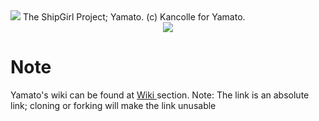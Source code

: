 <img src="https://i.imgur.com/AXBj9MQ.png">
The ShipGirl Project; Yamato. (c) Kancolle for Yamato.

<center><img src="https://discordbots.org/api/widget/447401156394876950.svg"></center>

# Note
Yamato's wiki can be found at <a href = "https://github.com/Kaireu/Yamato/wiki"> Wiki 
</a>
 section. Note: The link is an absolute link; cloning or forking will make the link unusable
